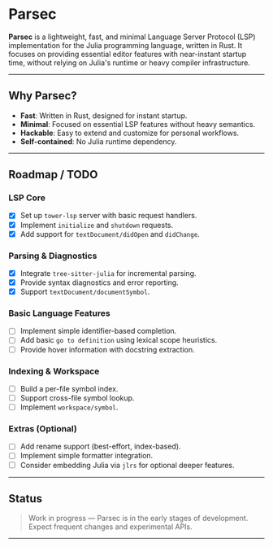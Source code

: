 
# Parsec

**Parsec** is a lightweight, fast, and minimal Language Server Protocol (LSP)
implementation for the Julia programming language, written in Rust. It focuses
on providing essential editor features with near-instant startup time, without
relying on Julia's runtime or heavy compiler infrastructure.

---

## Why Parsec?

- **Fast**: Written in Rust, designed for instant startup.
- **Minimal**: Focused on essential LSP features without heavy semantics.
- **Hackable**: Easy to extend and customize for personal workflows.
- **Self-contained**: No Julia runtime dependency.

---

## Roadmap / TODO
### LSP Core
- [x] Set up `tower-lsp` server with basic request handlers.
- [x] Implement `initialize` and `shutdown` requests.
- [x] Add support for `textDocument/didOpen` and `didChange`.

### Parsing & Diagnostics
- [x] Integrate `tree-sitter-julia` for incremental parsing.
- [x] Provide syntax diagnostics and error reporting.
- [x] Support `textDocument/documentSymbol`.

### Basic Language Features
- [ ] Implement simple identifier-based completion.
- [ ] Add basic `go to definition` using lexical scope heuristics.
- [ ] Provide hover information with docstring extraction.

### Indexing & Workspace
- [ ] Build a per-file symbol index.
- [ ] Support cross-file symbol lookup.
- [ ] Implement `workspace/symbol`.

### Extras (Optional)
- [ ] Add rename support (best-effort, index-based).
- [ ] Implement simple formatter integration.
- [ ] Consider embedding Julia via `jlrs` for optional deeper features.

---

## Status

> Work in progress — Parsec is in the early stages of development.  
> Expect frequent changes and experimental APIs.

---

